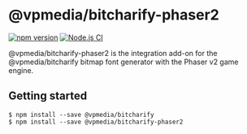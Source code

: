 # @vpmedia/bitcharify-phaser2

[![npm version](https://badge.fury.io/js/@vpmedia%2Fbitcharify-phaser2.svg?v=1.7.0)](https://badge.fury.io/js/@vpmedia%2Fbitcharify-phaser2)
[![Node.js CI](https://github.com/vpmedia/bitcharify-phaser2/actions/workflows/ci.yml/badge.svg)](https://github.com/vpmedia/bitcharify-phaser2/actions/workflows/ci.yml)

@vpmedia/bitcharify-phaser2 is the integration add-on for the @vpmedia/bitcharify bitmap font generator with the Phaser v2 game engine.

## Getting started

    $ npm install --save @vpmedia/bitcharify
    $ npm install --save @vpmedia/bitcharify-phaser2
